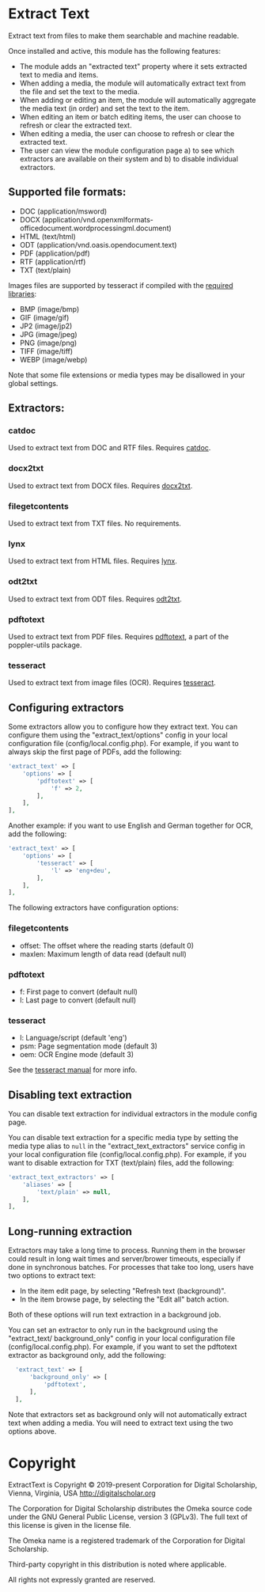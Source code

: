 # Extract Text

Extract text from files to make them searchable and machine readable.

Once installed and active, this module has the following features:

- The module adds an "extracted text" property where it sets extracted text to
  media and items.
- When adding a media, the module will automatically extract text from the file
  and set the text to the media.
- When adding or editing an item, the module will automatically aggregate the
  media text (in order) and set the text to the item.
- When editing an item or batch editing items, the user can choose to refresh or
  clear the extracted text.
- When editing a media, the user can choose to refresh or clear the extracted
  text.
- The user can view the module configuration page a) to see which extractors are
  available on their system and b) to disable individual extractors.

## Supported file formats:

- DOC (application/msword)
- DOCX (application/vnd.openxmlformats-officedocument.wordprocessingml.document)
- HTML (text/html)
- ODT (application/vnd.oasis.opendocument.text)
- PDF (application/pdf)
- RTF (application/rtf)
- TXT (text/plain)

Images files are supported by tesseract if compiled with the [required libraries](https://tesseract-ocr.github.io/tessdoc/InputFormats.html):

- BMP (image/bmp)
- GIF (image/gif)
- JP2 (image/jp2)
- JPG (image/jpeg)
- PNG (image/png)
- TIFF (image/tiff)
- WEBP (image/webp)

Note that some file extensions or media types may be disallowed in your global
settings.

## Extractors:

### catdoc

Used to extract text from DOC and RTF files. Requires [catdoc](https://linux.die.net/man/1/catdoc).

### docx2txt

Used to extract text from DOCX files. Requires [docx2txt](http://docx2txt.sourceforge.net/).

### filegetcontents

Used to extract text from TXT files. No requirements.

### lynx

Used to extract text from HTML files. Requires [lynx](https://linux.die.net/man/1/lynx).

### odt2txt

Used to extract text from ODT files. Requires [odt2txt](https://linux.die.net/man/1/odt2txt).

### pdftotext

Used to extract text from PDF files. Requires [pdftotext](https://linux.die.net/man/1/pdftotext),
a part of the poppler-utils package.

### tesseract

Used to extract text from image files (OCR). Requires [tesseract](https://tesseract-ocr.github.io/tessdoc/Command-Line-Usage.html).

## Configuring extractors

Some extractors allow you to configure how they extract text. You can configure
them using the "extract_text/options" config in your local configuration file
(config/local.config.php). For example, if you want to always skip the first page
of PDFs, add the following:

```php
'extract_text' => [
    'options' => [
        'pdftotext' => [
            'f' => 2,
        ],
    ],
],
```

Another example: if you want to use English and German together for OCR, add the
following:

```php
'extract_text' => [
    'options' => [
        'tesseract' => [
            'l' => 'eng+deu',
        ],
    ],
],
```

The following extractors have configuration options:

### filegetcontents

- offset: The offset where the reading starts (default 0)
- maxlen: Maximum length of data read (default null)

### pdftotext

- f: First page to convert (default null)
- l: Last page to convert (default null)

### tesseract

- l: Language/script (default 'eng')
- psm: Page segmentation mode (default 3)
- oem: OCR Engine mode (default 3)

See the [tesseract manual](https://github.com/tesseract-ocr/tesseract/blob/main/doc/tesseract.1.asc) for more info.

## Disabling text extraction

You can disable text extraction for individual extractors in the module config
page.

You can disable text extraction for a specific media type by setting the media
type alias to `null` in the "extract_text_extractors" service config in your
local configuration file (config/local.config.php). For example, if you want to
disable extraction for TXT (text/plain) files, add the following:

```php
'extract_text_extractors' => [
    'aliases' => [
        'text/plain' => null,
    ],
],
```

## Long-running extraction

Extractors may take a long time to process. Running them in the browser could result
in long wait times and server/brower timeouts, especially if done in synchronous
batches. For processes that take too long, users have two options to extract text:

- In the item edit page, by selecting "Refresh text (background)".
- In the item browse page, by selecting the "Edit all" batch action.

Both of these options will run text extraction in a background job.

You can set an extractor to only run in the background using the "extract_text/
background_only" config in your local configuration file (config/local.config.php).
For example, if you want to set the pdftotext extractor as background only, add
the following:

```php
  'extract_text' => [
      'background_only' => [
          'pdftotext',
      ],
  ],
```

Note that extractors set as background only will not automatically extract text
when adding a media. You will need to extract text using the two options above.

# Copyright

ExtractText is Copyright © 2019-present Corporation for Digital Scholarship, Vienna, Virginia, USA http://digitalscholar.org

The Corporation for Digital Scholarship distributes the Omeka source code
under the GNU General Public License, version 3 (GPLv3). The full text
of this license is given in the license file.

The Omeka name is a registered trademark of the Corporation for Digital Scholarship.

Third-party copyright in this distribution is noted where applicable.

All rights not expressly granted are reserved.
